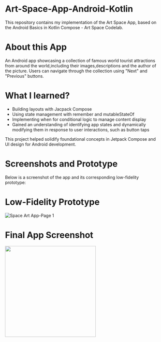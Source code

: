 # Art-Space-App-Android-Kotlin
This repository contains my implementation of the Art Space App, based on the Android Basics in Kotlin Compose - Art Space Codelab.

# About this App
An Android app showcasing a collection of famous world tourist attractions from around the world,including their images,descriptions and the author of the picture.
Users can navigate through the collection using "Next" and "Previous" buttons.

# What I learned?
   * Building layouts with Jacpack Compose
   * Using state management with remember and mutableStateOf
   * Implementing when for conditional logic to manage content display
   * Gained an understanding of identifying app states and dynamically modifying them in response to user interactions, such as button taps

This project helped solidify foundational concepts in Jetpack Compose and UI design for Android development.

# Screenshots and Prototype
Below is a screenshot of the app and its corresponding low-fidelity prototype:
# Low-Fidelity Prototype
![Space Art App-Page 1](https://github.com/user-attachments/assets/3af5fe39-7db6-4f27-917f-39a179bbceda)

# Final App Screenshot
<img src ="https://github.com/user-attachments/assets/1b311aba-b6f6-4bf1-92f6-d0fc762f9755" width ="300">



